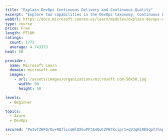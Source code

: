 ```yaml
---
title: "Explain DevOps Continuous Delivery and Continuous Quality"
excerpt: "Explore two capabilities in the DevOps taxonomy, Continuous Delivery and Continuous Quality."
webUrl: https://docs.microsoft.com/en-us/learn/modules/explain-devops-continous-delivery-quality/
type: course
price: Free
length: PT18M
ratings:
  count: 1773
  average: 4.743373
heat: 50

provider:
  name: Microsoft Learn
  domain: microsoft.com
  images:
    - url: /assets/images/organizations/microsoft.com-50x50.jpg
      width: 50
      height: 50

levels:
  - Beginner

topics:
  - Azure
  - DevOps

secured: "Pw3vTZHFQ/Ou+RQfiLcqWlQXbuPFtA4QwCZFB7kcipr1+qVJgRiRE5qpT/hnpCmUPFHeSp3O1hDjqK5csWulEdhDSChR7QFKFV7wR2+WTq6xskPSjt9WkzFnPNonfg9+l+y47kTrY4awv/CRIRZaK52z69R/x30YZF7GSwnkxl+2/DX1epZUKd9ujPxGjWiQDogOM++sfSv3I7lvBt4ymVpUYw+qK3vyLNXtAqm8tDze/URPxbwZukdCp8tprtCKXJZzzbY7fIndO37XZa9z2iPuQ/pRzzMdhoVbnLTfJlog/7rmqqs9Ww9QMkmiUzmwx66cwjebZzhOaXhkrEiXBP7VZb7neMiLk92EwSCOGcY7wETEuELuWslMgR2KsAo0+237JI8RH4/9BpFXoSpkK6cNey4RL5PMez0C4GfjWNI=;yKaN7YW1QZTBDWsyQPns7w=="
---
```



